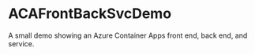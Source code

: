 # ACAFrontBackSvcDemo
A small demo showing an Azure Container Apps front end, back end, and service.
